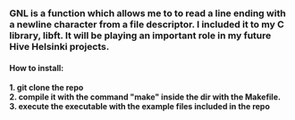 <h3>GNL is a function which allows me to to read a line ending with a newline character from a file descriptor.
I included it to my C library, libft. It will be playing an important role in my future Hive Helsinki projects.</h3>

<h4>How to install:</h4>

<strong>1. git clone the repo <br>
2. compile it with the command "make" inside the dir with the Makefile. <br>
3. execute the executable with the example files included in the repo</strong>
